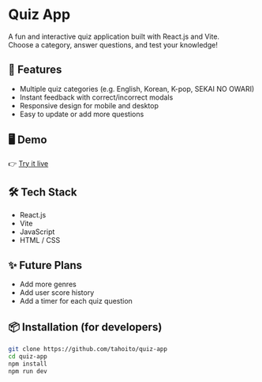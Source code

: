 # Quiz App

A fun and interactive quiz application built with React.js and Vite.  
Choose a category, answer questions, and test your knowledge!

## 🚀 Features

- Multiple quiz categories (e.g. English, Korean, K-pop, SEKAI NO OWARI)
- Instant feedback with correct/incorrect modals
- Responsive design for mobile and desktop
- Easy to update or add more questions

## 🖥️ Demo

👉 [Try it live](https://quiz-app-umber-xi.vercel.app)

## 🛠️ Tech Stack

- React.js
- Vite
- JavaScript
- HTML / CSS

## ✨ Future Plans

- Add more genres
- Add user score history
- Add a timer for each quiz question

## 📦 Installation (for developers)

```bash
git clone https://github.com/tahoito/quiz-app
cd quiz-app
npm install
npm run dev
